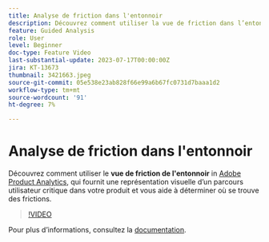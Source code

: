 ```yaml
---
title: Analyse de friction dans l'entonnoir
description: Découvrez comment utiliser la vue de friction dans l’entonnoir dans Adobe Product Analytics, qui fournit une représentation visuelle d’un parcours utilisateur critique dans votre produit et vous aide à déterminer où il y a du friction dans celui-ci.
feature: Guided Analysis
role: User
level: Beginner
doc-type: Feature Video
last-substantial-update: 2023-07-17T00:00:00Z
jira: KT-13673
thumbnail: 3421663.jpeg
source-git-commit: 05e538e23ab828f66e99a6b67fc0731d7baaa1d2
workflow-type: tm+mt
source-wordcount: '91'
ht-degree: 7%

---
```



# Analyse de friction dans l&#39;entonnoir

Découvrez comment utiliser le **vue de friction de l&#39;entonnoir** in [Adobe Product Analytics](../../adobe-product-analytics/adobe-product-analytics-overview.md), qui fournit une représentation visuelle d’un parcours utilisateur critique dans votre produit et vous aide à déterminer où se trouve des frictions.

>[!VIDEO](https://video.tv.adobe.com/v/3421663/?learn=on)

Pour plus dʼinformations, consultez la [documentation](https://experienceleague.adobe.com/docs/analytics-platform/using/guided-analysis/funnel/friction.html).
